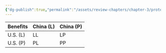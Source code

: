 ```yaml
---
{"dg-publish":true,"permalink":"/assets/review-chapters/chapter-3/protected-liberalized/"}
---
```


|Benefits|China (L)|China (P)|
|---|---|---|
|U.S. (L)|LL|LP|
|U.S. (P)|PL|PP|
